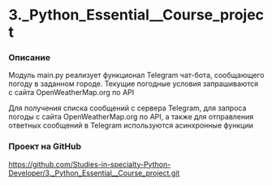 # 3._Python_Essential__Course_project

### Описание
Модуль main.py реализует функционал Telegram чат-бота, сообщающего погоду в заданном городе.
Текущие погодные условия запрашиваются с сайта OpenWeatherMap.org по API

Для получения списка сообщений с сервера Telegram, для запроса погоды с сайта OpenWeatherMap.org по API, а также
для отправления ответных сообщений в Telegram используются асинхронные функции  

### Проект на GitHub
https://github.com/Studies-in-specialty-Python-Developer/3._Python_Essential__Course_project.git